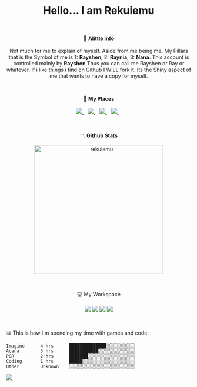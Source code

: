 <br />

<h1 align='center'>
  Hello... I am Rekuiemu
</h1><br/>

<p align='center'>
  💮 <b>Alittle Info</b><br/><br/>
  Not much for me to explain of myself. Aside from me being me. My Pillars that is the Symbol of me is 1: <b>Rayshen</b>, 2: <b>Raynia</b>, 3: <b>Nana</b>.
  This account is controlled mainly by <b>Rayshen</b> Thus you can call me Rayshen or Ray or whatever.
  If i like things i find on Github I WILL fork it. Its the Shiny aspect of me that wants to have a copy for myself.
</p><br/>

<p align='center'>
  🪪 <b>My Places</b><br/><br/>
  <a href="http://discord.gg/ggU8gJ7xjJ">
      <img src="https://img.shields.io/discord/602523857395384328?color=blue&label=Discord&logo=Discord&style=social" />
    </a>&nbsp;&nbsp;
  <a href="https://twitter.com/rayshenrekuiemu">
      <img src="https://img.shields.io/twitter/url?style=social&url=https%3A%2F%2Ftwitter.com%2Frayshenrekuiemu" />
    </a>&nbsp;&nbsp;
  <a href="https://www.youtube.com/channel/UC5pdT3QfMgvONLnggbQ03_Q">
      <img src="https://img.shields.io/youtube/channel/subscribers/UC5pdT3QfMgvONLnggbQ03_Q?label=Youtube&style=social" />
    </a>&nbsp;&nbsp;
    <a href="https://www.twitch.tv/Rayshen">
      <img src="https://img.shields.io/twitch/status/Rayshen?style=social" />
    </a>&nbsp;&nbsp;
</p><br/>

<p align='center'>
  〽️ <b>Github Stats</b><br/><br/>
<img src="https://github-readme-stats.vercel.app/api?username=rekuiemu&show_icons=true&theme=monokai" alt="rekuiemu" width="350" /> </p>
</p><br/>

<p align='center'>
  💻 My Workspace<br/><br/>
  <img src="https://img.shields.io/badge/Windows-11-blue" />
  <img src="https://img.shields.io/badge/AMD-Threadripper%203990X-red" />
  <img src="https://img.shields.io/badge/AMD-RX%206900%20XT-red" />
  <img src="https://img.shields.io/badge/RAM-256GB-success" />
</p><br/>


📊 This is how I'm spending my time with games and code:
<!--START_SECTION:waka-->

```text
Imagine      4 hrs      ██████████████░░░░░░░░░░░
Acana        3 hrs      ███████████░░░░░░░░░░░░░░
PGR          2 hrs      ███████░░░░░░░░░░░░░░░░░░
Coding       1 hrs      █████░░░░░░░░░░░░░░░░░░░░
Other        Unknown    ░░░░░░░░░░░░░░░░░░░░░░░░░
```

<!--END_SECTION:waka-->
<p align='left'>
    <a href="https://github.com/Rekuiemu">
      <img src="https://visitor-badge.glitch.me/badge?page_id=Rekuiemu.Rekuiemu" />
    </a>&nbsp;&nbsp;
</p><br/>
